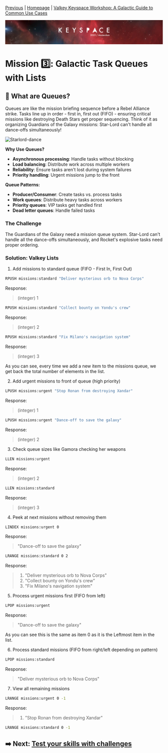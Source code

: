 [Previous](../docs/missions.md) | [Homepage](../../../README.md) | [Valkey Keyspace Workshop: A Galactic Guide to Common Use Cases](../../../README.md)

![Keyspace](../../../static/img/keyspace-backdrop.png)

# Mission 3️⃣: Galactic Task Queues with Lists

## 🌟 What are Queues?

Queues are like the mission briefing sequence before a Rebel Alliance strike. Tasks line up in order - first in, first out (FIFO) - ensuring critical missions like destroying Death Stars get proper sequencing. Think of it as organizing Guardians of the Galaxy missions: Star-Lord can't handle all dance-offs simultaneously!

![Starlord-dance](https://media0.giphy.com/media/v1.Y2lkPTc5MGI3NjExajhibDdkZ2dkazlmdmFxOXRqbXAzZGtzOXppdmZ5aDA3bjQ2ZWdhcSZlcD12MV9pbnRlcm5hbF9naWZfYnlfaWQmY3Q9Zw/wv34jEfv17OmI/giphy.gif)

**Why Use Queues?**

- **Asynchronous processing**: Handle tasks without blocking
- **Load balancing**: Distribute work across multiple workers  
- **Reliability**: Ensure tasks aren't lost during system failures
- **Priority handling**: Urgent missions jump to the front

**Queue Patterns:**

- **Producer/Consumer**: Create tasks vs. process tasks
- **Work queues**: Distribute heavy tasks across workers
- **Priority queues**: VIP tasks get handled first
- **Dead letter queues**: Handle failed tasks

### The Challenge

The Guardians of the Galaxy need a mission queue system. Star-Lord can't handle all the dance-offs simultaneously, and Rocket's explosive tasks need proper ordering.

### Solution: Valkey Lists

1. Add missions to standard queue (FIFO - First In, First Out)

```bash
RPUSH missions:standard "Deliver mysterious orb to Nova Corps"
```

Response:
> (integer) 1

```bash
RPUSH missions:standard "Collect bounty on Yondu's crew"
```

Response:
> (integer) 2

```bash
RPUSH missions:standard "Fix Milano's navigation system"
```

Response:
> (integer) 3

As you can see, every time we add a new item to the missions queue, we get back the total number of elements in the list.

2. Add urgent missions to front of queue (high priority)

```bash
LPUSH missions:urgent "Stop Ronan from destroying Xandar"
```

Response:
> (integer) 1

```bash
LPUSH missions:urgent "Dance-off to save the galaxy"
```

Response:
> (integer) 2

3. Check queue sizes like Gamora checking her weapons

```bash
LLEN missions:urgent
```

Response:
> (integer) 2

```bash
LLEN missions:standard
```

Response:
> (integer) 3

4. Peek at next missions without removing them

```bash
LINDEX missions:urgent 0
```

Response:
> "Dance-off to save the galaxy"

```bash
LRANGE missions:standard 0 2
```

Response:
>
> 1) "Deliver mysterious orb to Nova Corps"
> 2) "Collect bounty on Yondu's crew"
> 3) "Fix Milano's navigation system"
>

5. Process urgent missions first (FIFO from left)

```bash
LPOP missions:urgent
```

Response:
> "Dance-off to save the galaxy"

As you can see this is the same as item 0 as it is the Leftmost item in the list.

6. Process standard missions (FIFO from right/left depending on pattern)

```bash
LPOP missions:standard
```

Response:
> "Deliver mysterious orb to Nova Corps"

7. View all remaining missions

```bash
LRANGE missions:urgent 0 -1
```

Response:
> 1) "Stop Ronan from destroying Xandar"

```bash
LRANGE missions:standard 0 -1
```

## ➡️ Next: [Test your skills with challenges](../queues/challenge.md)
